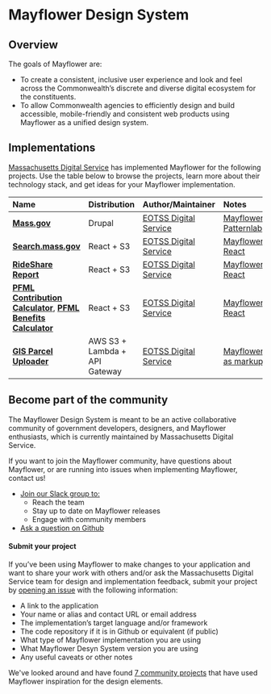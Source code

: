 # Mayflower Design System

## Overview

The goals of Mayflower are:

* To create a consistent, inclusive user experience and look and feel across the Commonwealth’s discrete and diverse digital ecosystem for the constituents.
* To allow Commonwealth agencies to efficiently design and build accessible, mobile-friendly and consistent web products using Mayflower as a unified design system.

## Implementations

[Massachusetts Digital Service](https://www.mass.gov/orgs/digital-services) has implemented Mayflower for the following projects. Use the table below to browse the projects, learn more about their technology stack, and get ideas for your Mayflower implementation.

| Name | Distribution | Author/Maintainer | Notes |
| :--- | :--- | :--- | :--- |
| [**Mass.gov**](https://mass.gov) | Drupal | [EOTSS Digital Service](https://www.mass.gov/orgs/ma-digital-service) | [Mayflower Patternlab](/getting-started#mayflower-as-component-libraries) |
| [**Search.mass.gov**](https://search.mass.gov) | React + S3 | [EOTSS Digital Service](https://www.mass.gov/orgs/ma-digital-service) | [Mayflower React](/getting-started#mayflower-as-component-libraries) |
| [**RideShare Report**](https://www.mass.gov/rideshare) | React + S3 | [EOTSS Digital Service](https://www.mass.gov/orgs/ma-digital-service) | [Mayflower React](/getting-started#mayflower-as-component-libraries) |
| [**PFML Contribution Calculator**](https://calculator.digital.mass.gov/pfml/contribution/), [**PFML Benefits Calculator**](https://calculator.digital.mass.gov/pfml/yourbenefits) | React + S3 | [EOTSS Digital Service](https://www.mass.gov/orgs/ma-digital-service) | [Mayflower React](/getting-started#mayflower-as-component-libraries) |
| [**GIS Parcel Uploader**](https://uploads.massgis.digital.mass.gov/signup.html) | AWS S3 + Lambda + API Gateway | [EOTSS Digital Service](https://www.mass.gov/orgs/ma-digital-service) | [Mayflower as markup](/getting-started#mayflower-as-markup) |


## Become part of the community

The Mayflower Design System is meant to be an active collaborative community of government developers, designers, and Mayflower enthusiasts, which is currently maintained by Massachusetts Digital Service.

If you want to join the Mayflower community, have questions about Mayflower, or are running into issues when implementing Mayflower, contact us! 

* [Join our Slack group to:](https://mayflowerdesignsystem.slack.com/join/shared_invite/enQtNTc0MjMwMjcwMzU0LWRkNGEzZjNiNjEwNDZlOWYxZWRmYTY0NWIxOTNkZTA3NzNhN2U5OTk0OGUzYjE4NjhhNDRiNDhhOGJmZDBjNTM)
  * Reach the team
  * Stay up to date on Mayflower releases
  * Engage with community members
* [Ask a question on Github](https://github.com/massgov/mayflower/issues/new)

#### Submit your project

If you’ve been using Mayflower to make changes to your application and want to share your work with others and/or ask the Massachusetts Digital Service team for design and implementation feedback, submit your project by [opening an issue](https://github.com/massgov/mayflower/issues/new?assignees=&labels=doc&template=add-a-mayflower-project.md&title=) with the following information: 


* A link to the application
* Your name or alias and contact URL or email address
* The implementation’s target language and/or framework
* The code repository if it is in Github or equivalent (if public)
* What type of Mayflower implementation you are using
* What Mayflower Desyn System version you are using 
* Any useful caveats or other notes


We've looked around and have found [7 community projects](community-projects.md) that have used Mayflower inspiration for the design elements. 
